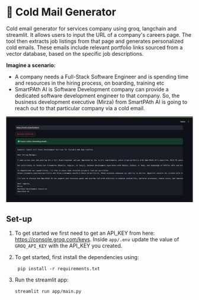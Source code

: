 # 📧 Cold Mail Generator
Cold email generator for services company using groq, langchain and streamlit. It allows users to input the URL of a company's careers page. The tool then extracts job listings from that page and generates personalized cold emails. These emails include relevant portfolio links sourced from a vector database, based on the specific job descriptions. 

**Imagine a scenario:**

- A company needs  a Full-Stack Software Engineer and is spending time and resources in the hiring process, on boarding, training etc
- SmartPAth AI is Software Development company can provide a dedicated software development engineer to that company. So, the business development executive (Mirza) from SmartPAth AI is going to reach out to that particular company via a cold email.

![img.png](imgs/img_1.png)



## Set-up
1. To get started we first need to get an API_KEY from here: https://console.groq.com/keys. Inside `app/.env` update the value of `GROQ_API_KEY` with the API_KEY you created. 


2. To get started, first install the dependencies using:
    ```commandline
     pip install -r requirements.txt
    ```
   
3. Run the streamlit app:
   ```commandline
   streamlit run app/main.py
   ```
